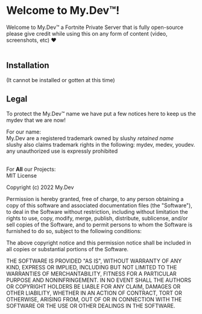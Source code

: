 # Welcome to My.Dev™!
Welcome to My.Dev™ a Fortnite Private Server that is fully open-source<br>
please give credit while using this on any form of content (video, screenshots, etc) ❤️<br><br>

## Installation
(It cannot be installed or gotten at this time)

## Legal
To protect the My.Dev™ name we have put a few notices here to keep us the mydev that we are now!<br>

For our name:<br>
My.Dev are a registered trademark owned by slushy *retained name*<br>
slushy also claims trademark rights in the following: mydev, medev, youdev.<br>
any unauthorized use is expressly prohibited<br><br> 

For **All** our Projects:<br>
MIT License

Copyright (c) 2022 My.Dev

Permission is hereby granted, free of charge, to any person obtaining a copy
of this software and associated documentation files (the "Software"), to deal
in the Software without restriction, including without limitation the rights
to use, copy, modify, merge, publish, distribute, sublicense, and/or sell
copies of the Software, and to permit persons to whom the Software is
furnished to do so, subject to the following conditions:

The above copyright notice and this permission notice shall be included in all
copies or substantial portions of the Software.

THE SOFTWARE IS PROVIDED "AS IS", WITHOUT WARRANTY OF ANY KIND, EXPRESS OR
IMPLIED, INCLUDING BUT NOT LIMITED TO THE WARRANTIES OF MERCHANTABILITY,
FITNESS FOR A PARTICULAR PURPOSE AND NONINFRINGEMENT. IN NO EVENT SHALL THE
AUTHORS OR COPYRIGHT HOLDERS BE LIABLE FOR ANY CLAIM, DAMAGES OR OTHER
LIABILITY, WHETHER IN AN ACTION OF CONTRACT, TORT OR OTHERWISE, ARISING FROM,
OUT OF OR IN CONNECTION WITH THE SOFTWARE OR THE USE OR OTHER DEALINGS IN THE
SOFTWARE.
